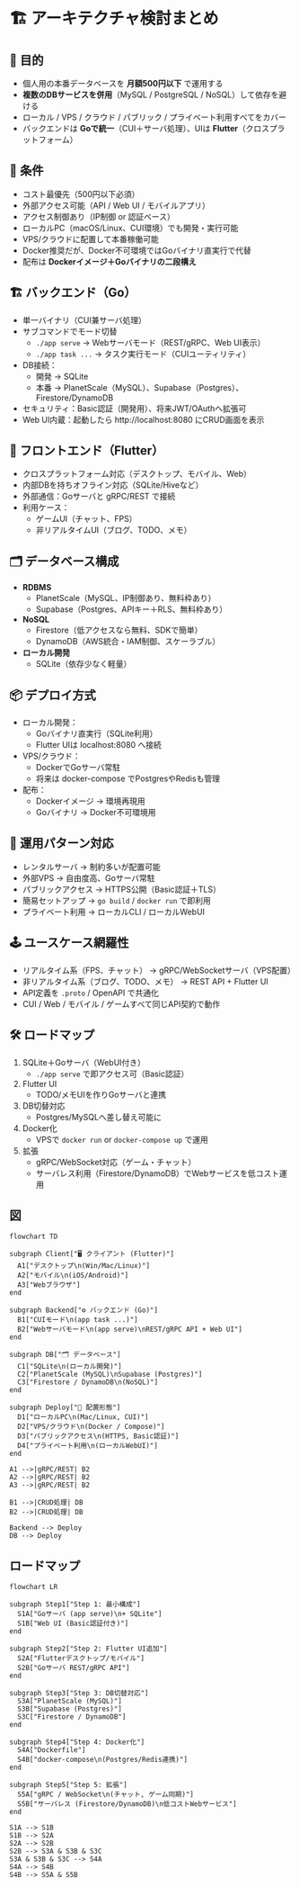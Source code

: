 # 🏗 アーキテクチャ検討まとめ

## 🎯 目的

- 個人用の本番データベースを **月額500円以下** で運用する
- **複数のDBサービスを併用**（MySQL / PostgreSQL / NoSQL）して依存を避ける
- ローカル / VPS / クラウド / パブリック / プライベート利用すべてをカバー
- バックエンドは **Goで統一**（CUI＋サーバ処理）、UIは **Flutter**（クロスプラットフォーム）

## 📌 条件

- コスト最優先（500円以下必須）
- 外部アクセス可能（API / Web UI / モバイルアプリ）
- アクセス制御あり（IP制御 or 認証ベース）
- ローカルPC（macOS/Linux、CUI環境）でも開発・実行可能
- VPS/クラウドに配置して本番稼働可能
- Docker推奨だが、Docker不可環境ではGoバイナリ直実行で代替
- 配布は **Dockerイメージ＋Goバイナリの二段構え**

## 🏗 バックエンド（Go）

- 単一バイナリ（CUI兼サーバ処理）
- サブコマンドでモード切替
  - `./app serve` → Webサーバモード（REST/gRPC、Web UI表示）
  - `./app task ...` → タスク実行モード（CUIユーティリティ）
- DB接続：
  - 開発 → SQLite
  - 本番 → PlanetScale（MySQL）、Supabase（Postgres）、Firestore/DynamoDB
- セキュリティ：Basic認証（開発用）、将来JWT/OAuthへ拡張可
- Web UI内蔵：起動したら http://localhost:8080 にCRUD画面を表示

## 🎨 フロントエンド（Flutter）

- クロスプラットフォーム対応（デスクトップ、モバイル、Web）
- 内部DBを持ちオフライン対応（SQLite/Hiveなど）
- 外部通信：Goサーバと gRPC/REST で接続
- 利用ケース：
  - ゲームUI（チャット、FPS）
  - 非リアルタイムUI（ブログ、TODO、メモ）

## 🗂 データベース構成

- **RDBMS**
  - PlanetScale（MySQL、IP制御あり、無料枠あり）
  - Supabase（Postgres、APIキー＋RLS、無料枠あり）
- **NoSQL**
  - Firestore（低アクセスなら無料、SDKで簡単）
  - DynamoDB（AWS統合・IAM制御、スケーラブル）
- **ローカル開発**
  - SQLite（依存少なく軽量）

## 📦 デプロイ方式

- ローカル開発：
  - Goバイナリ直実行（SQLite利用）
  - Flutter UIは localhost:8080 へ接続
- VPS/クラウド：
  - DockerでGoサーバ常駐
  - 将来は docker-compose でPostgresやRedisも管理
- 配布：
  - Dockerイメージ → 環境再現用
  - Goバイナリ → Docker不可環境用

## 🔄 運用パターン対応

- レンタルサーバ → 制約多いが配置可能
- 外部VPS → 自由度高、Goサーバ常駐
- パブリックアクセス → HTTPS公開（Basic認証＋TLS）
- 簡易セットアップ → `go build` / `docker run` で即利用
- プライベート利用 → ローカルCLI / ローカルWebUI

## 🕹 ユースケース網羅性

- リアルタイム系（FPS、チャット） → gRPC/WebSocketサーバ（VPS配置）
- 非リアルタイム系（ブログ、TODO、メモ） → REST API + Flutter UI
- API定義を `.proto` / OpenAPI で共通化
- CUI / Web / モバイル / ゲームすべて同じAPI契約で動作

## 🛠 ロードマップ

1. SQLite＋Goサーバ（WebUI付き）
   - `./app serve` で即アクセス可（Basic認証）
2. Flutter UI
   - TODO/メモUIを作りGoサーバと連携
3. DB切替対応
   - Postgres/MySQLへ差し替え可能に
4. Docker化
   - VPSで `docker run` or `docker-compose up` で運用
5. 拡張
   - gRPC/WebSocket対応（ゲーム・チャット）
   - サーバレス利用（Firestore/DynamoDB）でWebサービスを低コスト運用

## 図

```mermaid
flowchart TD

subgraph Client["🖥 クライアント (Flutter)"]
  A1["デスクトップ\n(Win/Mac/Linux)"]
  A2["モバイル\n(iOS/Android)"]
  A3["Webブラウザ"]
end

subgraph Backend["⚙️ バックエンド (Go)"]
  B1["CUIモード\n(app task ...)"]
  B2["Webサーバモード\n(app serve)\nREST/gRPC API + Web UI"]
end

subgraph DB["🗂 データベース"]
  C1["SQLite\n(ローカル開発)"]
  C2["PlanetScale (MySQL)\nSupabase (Postgres)"]
  C3["Firestore / DynamoDB\n(NoSQL)"]
end

subgraph Deploy["🚀 配置形態"]
  D1["ローカルPC\n(Mac/Linux, CUI)"]
  D2["VPS/クラウド\n(Docker / Compose)"]
  D3["パブリックアクセス\n(HTTPS, Basic認証)"]
  D4["プライベート利用\n(ローカルWebUI)"]
end

A1 -->|gRPC/REST| B2
A2 -->|gRPC/REST| B2
A3 -->|gRPC/REST| B2

B1 -->|CRUD処理| DB
B2 -->|CRUD処理| DB

Backend --> Deploy
DB --> Deploy
```

## ロードマップ

```mermaid
flowchart LR

subgraph Step1["Step 1: 最小構成"]
  S1A["Goサーバ (app serve)\n+ SQLite"]
  S1B["Web UI (Basic認証付き)"]
end

subgraph Step2["Step 2: Flutter UI追加"]
  S2A["Flutterデスクトップ/モバイル"]
  S2B["Goサーバ REST/gRPC API"]
end

subgraph Step3["Step 3: DB切替対応"]
  S3A["PlanetScale (MySQL)"]
  S3B["Supabase (Postgres)"]
  S3C["Firestore / DynamoDB"]
end

subgraph Step4["Step 4: Docker化"]
  S4A["Dockerfile"]
  S4B["docker-compose\n(Postgres/Redis連携)"]
end

subgraph Step5["Step 5: 拡張"]
  S5A["gRPC / WebSocket\n(チャット, ゲーム同期)"]
  S5B["サーバレス (Firestore/DynamoDB)\n低コストWebサービス"]
end

S1A --> S1B
S1B --> S2A
S2A --> S2B
S2B --> S3A & S3B & S3C
S3A & S3B & S3C --> S4A
S4A --> S4B
S4B --> S5A & S5B
```